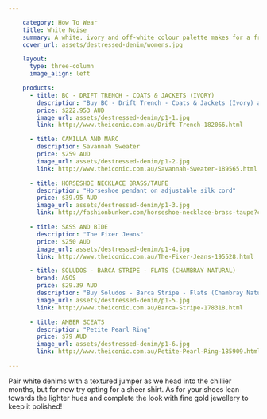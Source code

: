 ```yaml
---

    category: How To Wear
    title: White Noise
    summary: A white, ivory and off-white colour palette makes for a fresh take on the distressed denim look!
    cover_url: assets/destressed-denim/womens.jpg

    layout:
      type: three-column
      image_align: left

    products:
      - title: BC - DRIFT TRENCH - COATS & JACKETS (IVORY)
        description: "Buy BC - Drift Trench - Coats & Jackets (Ivory) at THE ICONIC with free overnight delivery over $50 and 100 days free returns!"
        price: $222.953 AUD
        image_url: assets/destressed-denim/p1-1.jpg
        link: http://www.theiconic.com.au/Drift-Trench-182066.html

      - title: CAMILLA AND MARC
        description: Savannah Sweater
        price: $259 AUD
        image_url: assets/destressed-denim/p1-2.jpg
        link: http://www.theiconic.com.au/Savannah-Sweater-189565.html

      - title: HORSESHOE NECKLACE BRASS/TAUPE
        description: "Horseshoe pendant on adjustable silk cord"
        price: $39.95 AUD
        image_url: assets/destressed-denim/p1-3.jpg
        link: http://fashionbunker.com/horseshoe-necklace-brass-taupe?color=brass%2Ftaupe&size=N%2FA

      - title: SASS AND BIDE
        description: "The Fixer Jeans"
        price: $250 AUD
        image_url: assets/destressed-denim/p1-4.jpg
        link: http://www.theiconic.com.au/The-Fixer-Jeans-195528.html

      - title: SOLUDOS - BARCA STRIPE - FLATS (CHAMBRAY NATURAL)
        brand: ASOS
        price: $29.39 AUD
        description: "Buy Soludos - Barca Stripe - Flats (Chambray Natural) at THE ICONIC with free overnight delivery over $50 and 100 days free returns!"
        image_url: assets/destressed-denim/p1-5.jpg
        link: http://www.theiconic.com.au/Barca-Stripe-178318.html

      - title: AMBER SCEATS
        description: "Petite Pearl Ring"
        price: $79 AUD
        image_url: assets/destressed-denim/p1-6.jpg
        link: http://www.theiconic.com.au/Petite-Pearl-Ring-185909.html

---
```


Pair white denims with a textured jumper as we head into the chillier months, but for now try opting for a sheer shirt. As for your shoes lean towards the lighter hues and complete the look with fine gold jewellery to keep it polished!
